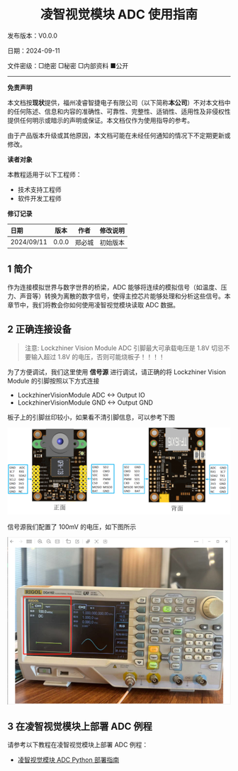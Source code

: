 <h1 align="center">凌智视觉模块 ADC 使用指南</h1>

发布版本：V0.0.0

日期：2024-09-11

文件密级：□绝密 □秘密 □内部资料 ■公开  

---

**免责声明**  

本文档按**现状**提供，福州凌睿智捷电子有限公司（以下简称**本公司**）不对本文档中的任何陈述、信息和内容的准确性、可靠性、完整性、适销性、适用性及非侵权性提供任何明示或暗示的声明或保证。本文档仅作为使用指导的参考。  

由于产品版本升级或其他原因，本文档可能在未经任何通知的情况下不定期更新或修改。  

**读者对象**  

本教程适用于以下工程师：  

- 技术支持工程师  
- 软件开发工程师  

**修订记录**  

| **日期**   | **版本** | **作者** | **修改说明** |
| :--------- | -------- | -------- | ------------ |
| 2024/09/11 | 0.0.0    | 郑必城     | 初始版本     |


## 1 简介

作为连接模拟世界与数字世界的桥梁，ADC 能够将连续的模拟信号（如温度、压力、声音等）转换为离散的数字信号，使得主控芯片能够处理和分析这些信号。本章节中，我们将教会你如何使用凌智视觉模块读取 ADC 数据。

## 2 正确连接设备

> 注意: Lockzhiner Vision Module ADC 引脚最大可承载电压是 1.8V 切忌不要输入超过 1.8V 的电压，否则可能烧板子！！！！

为了方便调试，我们这里使用 **信号源** 进行调试，请正确的将 Lockzhiner Vision Module 的引脚按照以下方式连接

* LockzhinerVisionModule ADC <-> Output IO
* LockzhinerVisionModule GND <-> Output GND

板子上的引脚丝印较小，如果看不清引脚信息，可以参考下图

![](../../../images/periphery.png)

信号源我们配置了 100mV 的电压，如下图所示

![](images/100mV.png)

## 3 在凌智视觉模块上部署 ADC 例程

请参考以下教程在凌智视觉模块上部署 ADC 例程：

<!-- * [凌智视觉模块 ADC C++ 部署指南](./cpp/README.md) -->
* [凌智视觉模块 ADC Python 部署指南](./python/README.md)